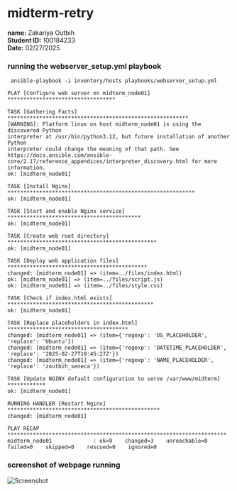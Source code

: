 # midterm-retry 
**name:** Zakariya Outbih   
**Student ID:** 100184233  
**Date:** 02/27/2025

### running the webserver_setup.yml playbook

```  ansible-playbook -i inventory/hosts playbooks/webserver_setup.yml ```

```
PLAY [Configure web server on midterm_node01] **********************************

TASK [Gathering Facts] *********************************************************
[WARNING]: Platform linux on host midterm_node01 is using the discovered Python
interpreter at /usr/bin/python3.12, but future installation of another Python
interpreter could change the meaning of that path. See
https://docs.ansible.com/ansible-
core/2.17/reference_appendices/interpreter_discovery.html for more information.
ok: [midterm_node01]

TASK [Install Nginx] ***********************************************************
ok: [midterm_node01]

TASK [Start and enable Nginx service] ******************************************
ok: [midterm_node01]

TASK [Create web root directory] ***********************************************
ok: [midterm_node01]

TASK [Deploy web application files] ********************************************
changed: [midterm_node01] => (item=../files/index.html)
ok: [midterm_node01] => (item=../files/script.js)
ok: [midterm_node01] => (item=../files/style.css)

TASK [Check if index.html exists] **********************************************
ok: [midterm_node01]

TASK [Replace placeholders in index.html] **************************************
changed: [midterm_node01] => (item={'regexp': 'OS_PLACEHOLDER', 'replace': 'Ubuntu'})
changed: [midterm_node01] => (item={'regexp': 'DATETIME_PLACEHOLDER', 'replace': '2025-02-27T19:45:27Z'})
changed: [midterm_node01] => (item={'regexp': 'NAME_PLACEHOLDER', 'replace': 'zoutbih_seneca'})

TASK [Update NGINX default configuration to serve /var/www/midterm] ************
ok: [midterm_node01]

RUNNING HANDLER [Restart Nginx] ************************************************
changed: [midterm_node01]

PLAY RECAP *********************************************************************
midterm_node01             : ok=9    changed=3    unreachable=0    failed=0    skipped=0    rescued=0    ignored=0 
```

### screenshot of webpage running

![Screenshot](screenshot.png)